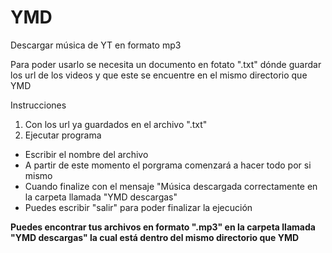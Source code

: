 # YMD
Descargar música de YT en formato mp3

Para poder usarlo se necesita un documento en fotato ".txt" dónde guardar los url de los videos y que este se encuentre en el mismo directorio que YMD

Instrucciones
1. Con los url ya guardados en el archivo ".txt"
2. Ejecutar programa
  - Escribir el nombre del archivo
  - A partir de este momento el porgrama comenzará a hacer todo por si mismo
  - Cuando finalize con el mensaje "Música descargada correctamente en la carpeta llamada "YMD descargas"
  - Puedes escribir "salir" para poder finalizar la ejecución


**Puedes encontrar tus archivos en formato ".mp3" en la carpeta llamada "YMD descargas" la cual está dentro del mismo directorio que YMD**
